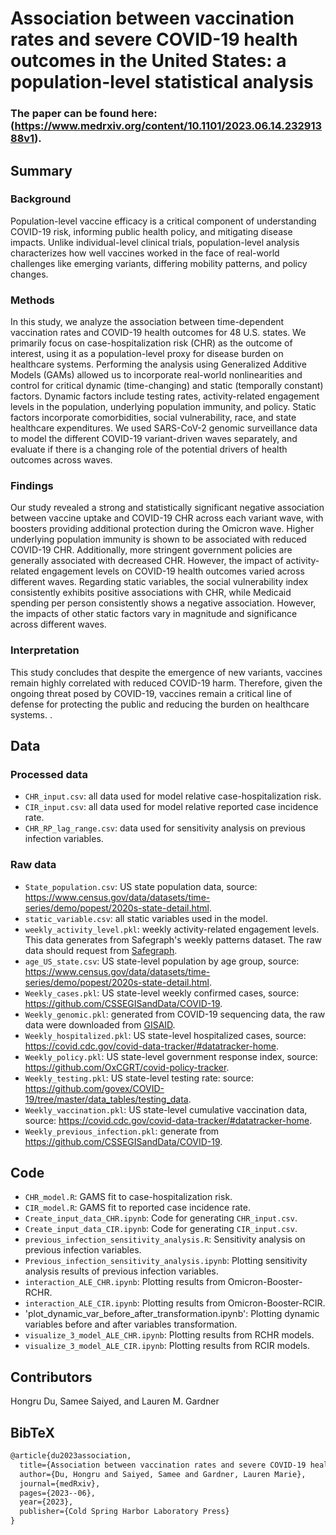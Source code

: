 # Association between vaccination rates and severe COVID-19 health outcomes in the United States: a population-level statistical analysis 
### The paper can be found here: (https://www.medrxiv.org/content/10.1101/2023.06.14.23291388v1).
## Summary
### Background

Population-level vaccine efficacy is a critical component of understanding COVID-19 risk, informing public health policy, and mitigating disease impacts. Unlike individual-level clinical trials, population-level analysis characterizes how well vaccines worked in the face of real-world challenges like emerging variants, differing mobility patterns, and policy changes.

### Methods
In this study, we analyze the association between time-dependent vaccination rates and COVID-19 health outcomes for 48 U.S. states. We primarily focus on case-hospitalization risk (CHR) as the outcome of interest, using it as a population-level proxy for disease burden on healthcare systems. Performing the analysis using Generalized Additive Models (GAMs) allowed us to incorporate real-world nonlinearities and control for critical dynamic (time-changing) and static (temporally constant) factors. Dynamic factors include testing rates, activity-related engagement levels in the population, underlying population immunity, and policy. Static factors incorporate comorbidities, social vulnerability, race, and state healthcare expenditures. We used SARS-CoV-2 genomic surveillance data to model the different COVID-19 variant-driven waves separately, and evaluate if there is a changing role of the potential drivers of health outcomes across waves. 
### Findings
Our study revealed a strong and statistically significant negative association between vaccine uptake and COVID-19 CHR across each variant wave, with boosters providing additional protection during the Omicron wave. Higher underlying population immunity is shown to be associated with reduced COVID-19 CHR. Additionally, more stringent government policies are generally associated with decreased CHR. However, the impact of activity-related engagement levels on COVID-19 health outcomes varied across different waves. Regarding static variables, the social vulnerability index consistently exhibits positive associations with CHR, while Medicaid spending per person consistently shows a negative association. However, the impacts of other static factors vary in magnitude and significance across different waves. 


### Interpretation
This study concludes that despite the emergence of new variants, vaccines remain highly correlated with reduced COVID-19 harm. Therefore, given the ongoing threat posed by COVID-19, vaccines remain a critical line of defense for protecting the public and reducing the burden on healthcare systems.
. 


## Data
### Processed data
* `CHR_input.csv`: all data used for model relative case-hospitalization risk.
* `CIR_input.csv`: all data used for model relative reported case incidence rate.
* `CHR_RP_lag_range.csv`: data used for sensitivity analysis on previous infection variables.

### Raw data
* `State_population.csv`: US state population data, source: https://www.census.gov/data/datasets/time-series/demo/popest/2020s-state-detail.html.
* `static_variable.csv`: all static variables used in the model.
* `weekly_activity_level.pkl`: weekly activity-related engagement levels. This data generates from Safegraph's weekly patterns dataset. The raw data should request from [Safegraph](https://www.safegraph.com/).
* `age_US_state.csv`: US state-level population by age group, source: https://www.census.gov/data/datasets/time-series/demo/popest/2020s-state-detail.html.
* `Weekly_cases.pkl`: US state-level weekly confirmed cases, source: https://github.com/CSSEGISandData/COVID-19.
* `Weekly_genomic.pkl`: generated from COVID-19 sequencing data, the raw data were downloaded from [GISAID](https://gisaid.org/).
* `Weekly_hospitalized.pkl`: US state-level hospitalized cases, source: https://covid.cdc.gov/covid-data-tracker/#datatracker-home.
* `Weekly_policy.pkl`: US state-level government response index, source: https://github.com/OxCGRT/covid-policy-tracker. 
* `Weekly_testing.pkl`: US state-level testing rate: source: https://github.com/govex/COVID-19/tree/master/data_tables/testing_data.
* `Weekly_vaccination.pkl`: US state-level cumulative vaccination data, source: https://covid.cdc.gov/covid-data-tracker/#datatracker-home.
* `Weekly_previous_infection.pkl`: generate from https://github.com/CSSEGISandData/COVID-19.

## Code
* `CHR_model.R`: GAMS fit to case-hospitalization risk.
* `CIR_model.R`: GAMS fit to reported case incidence rate.
* `Create_input_data_CHR.ipynb`: Code for generating `CHR_input.csv`.
* `Create_input_data_CIR.ipynb`: Code for generating `CIR_input.csv`.
* `previous_infection_sensitivity_analysis.R`: Sensitivity analysis on previous infection variables.
* `Previous_infection_sensitivity_analysis.ipynb`: Plotting sensitivity analysis results of previous infection variables.
* `interaction_ALE_CHR.ipynb`: Plotting results from Omicron-Booster-RCHR.
* `interaction_ALE_CIR.ipynb`: Plotting results from Omicron-Booster-RCIR.
* 'plot_dynamic_var_before_after_transformation.ipynb': Plotting dynamic variables before and after variables transformation.
* `visualize_3_model_ALE_CHR.ipynb`: Plotting results from RCHR models.
* `visualize_3_model_ALE_CIR.ipynb`: Plotting results from RCIR models.

## Contributors
Hongru Du, Samee Saiyed, and Lauren M. Gardner

## BibTeX
```latex
@article{du2023association,
  title={Association between vaccination rates and severe COVID-19 health outcomes in the United States: a population-level statistical analysis},
  author={Du, Hongru and Saiyed, Samee and Gardner, Lauren Marie},
  journal={medRxiv},
  pages={2023--06},
  year={2023},
  publisher={Cold Spring Harbor Laboratory Press}
}
```
